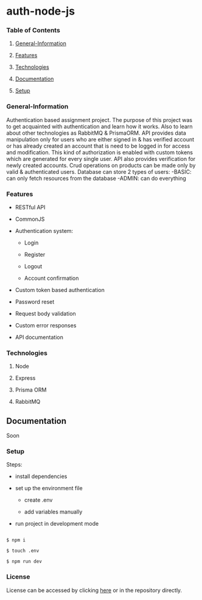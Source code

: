 # auth-node-js

### Table of Contents

1. [General-Information](#general-information)

2. [Features](#features)

3. [Technologies](#technologies)

4. [Documentation](#documentation)

5. [Setup](#setup)

### General-Information

Authentication based assignment project.
The purpose of this project was to get acquainted with authentication and learn how it works.
Also to learn about other technologies as RabbitMQ & PrismaORM.
API provides data manipulation only for users who are either signed in & has verified account or has
already created an account that is need to be logged in for access and modification.
This kind of authorization is enabled with custom tokens which are generated for every single user.
API also provides verification for newly created accounts.
Crud operations on products can be made only by valid & authenticated users.
Database can store 2 types of users:
-BASIC: can only fetch resources from the database
-ADMIN: can do everything

### Features

-   RESTful API

-   CommonJS

-   Authentication system:

    -   Login

    -   Register

    -   Logout

    -   Account confirmation

-   Custom token based authentication

-   Password reset

-   Request body validation

-   Custom error responses

-   API documentation

### Technologies

1. Node

2. Express

3. Prisma ORM

4. RabbitMQ

## Documentation

Soon

### Setup

Steps:

-   install dependencies

-   set up the environment file

    -   create .env

    -   add variables manually

-   run project in development mode

```shell

$ npm i

$ touch .env

$ npm run dev

```

### License

License can be accessed by clicking [here](https://github.com/AdyPolyCode/auth-node-js/blob/main/LICENSE) or in the repository directly.
